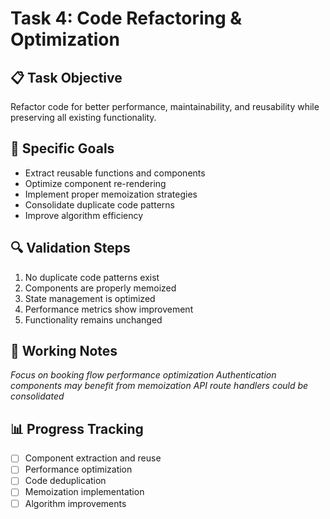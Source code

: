 # Task 4: Code Refactoring & Optimization

## 📋 Task Objective
Refactor code for better performance, maintainability, and reusability while preserving all existing functionality.

## 🎯 Specific Goals
- Extract reusable functions and components
- Optimize component re-rendering
- Implement proper memoization strategies
- Consolidate duplicate code patterns
- Improve algorithm efficiency

## 🔍 Validation Steps
1. No duplicate code patterns exist
2. Components are properly memoized
3. State management is optimized
4. Performance metrics show improvement
5. Functionality remains unchanged

## 📝 Working Notes
*Focus on booking flow performance optimization*
*Authentication components may benefit from memoization*
*API route handlers could be consolidated*

## 📊 Progress Tracking
- [ ] Component extraction and reuse
- [ ] Performance optimization
- [ ] Code deduplication
- [ ] Memoization implementation
- [ ] Algorithm improvements
